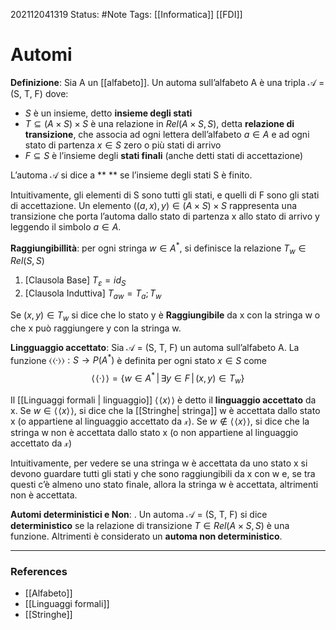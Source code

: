 202112041319
Status: #Note
Tags: [[Informatica]] [[FDI]]

# Automi
**Definizione**: Sia A un [[alfabeto]]. Un automa sull’alfabeto A è una tripla $\mathcal{A}$ = (S, T, F) dove:

- $S$ è un insieme, detto **insieme degli stati**
- $T \subseteq (A \times S) \times S$  è una relazione in $Rel(A \times S, S)$, detta **relazione di transizione**, che associa ad ogni lettera dell’alfabeto $a \in A$ e ad ogni stato di partenza $x \in S$ zero o più stati di arrivo
- $F \subseteq S$ è l’insieme degli **stati finali** (anche detti stati di accettazione)

L’automa $\mathcal{A}$ si dice a ** ** se l’insieme degli stati S è finito.

Intuitivamente, gli elementi di S sono tutti gli stati, e quelli di F sono gli stati di accettazione. Un elemento $((a, x), y) \in (A \times S) \times S$  rappresenta una transizione che porta l’automa dallo stato di partenza x allo stato di arrivo y leggendo il simbolo $a \in A$.

**Raggiungibillità**: 
per ogni stringa $w \in A^*$, si definisce la relazione $T_w \in Rel(S,S)$

1. [Clausola Base] $T_\varepsilon = id_S$
2. [Clausola Induttiva] $T_{aw} = T_a;T_w$
  
Se $(x,y) \in T_w$ si dice che lo stato y è **Raggiungibile** da x con la stringa w o che x può raggiungere y con la stringa w.

**Lingguaggio accettato**: Sia $\mathcal{A}$ = (S, T, F) un automa sull’alfabeto A. La funzione $\langle\!\langle·\rangle\!\rangle: S → P(A^*)$ è definita per ogni stato $x \in S$ come 
$$\langle\!\langle·\rangle\!\rangle = \{w \in A^* \,|\, \exists y \in F \,|\, (x, y) ∈ T_w \}$$

Il [[Linguaggi formali | linguaggio]] $\langle\!\langle x \rangle\!\rangle$ è detto il **linguaggio accettato** da x. Se $w \in \langle\!\langle x \rangle\!\rangle$, si dice che la [[Stringhe| stringa]] w è accettata dallo stato x (o appartiene al linguaggio accettato da $\mathcal x$). Se $w \notin \langle\!\langle x \rangle\!\rangle$, si dice che la stringa w non è accettata dallo stato x (o non appartiene al linguaggio accettato da $\mathcal x$)

Intuitivamente, per vedere se una stringa w è accettata da uno stato x si devono guardare tutti gli stati y che sono raggiungibili da x con w e, se tra questi c’è almeno uno stato finale, allora la stringa w è accettata, altrimenti non è accettata.

**Automi deterministici e Non**: . Un automa $\mathcal{A}$ = (S, T, F) si dice **deterministico** se la relazione di transizione $T \in Rel(A \times S, S)$ è una funzione. Altrimenti è considerato un **automa non deterministico**.

---
### References

- [[Alfabeto]]
- [[Linguaggi formali]]
- [[Stringhe]]